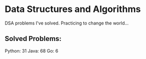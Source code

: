 # Data Structures and Algorithms
DSA problems I've solved. Practicing to change the world...

## Solved Problems:
Python: 31
Java: 68
Go: 6


